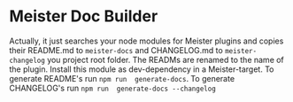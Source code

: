 # Meister Doc Builder #

Actually, it just searches your node modules for Meister plugins and copies their README.md to `meister-docs` and CHANGELOG.md to `meister-changelog` you project root folder. The READMs are renamed to the name of the plugin.
Install this module as dev-dependency in a Meister-target. To generate README's run `npm run  generate-docs`. To generate CHANGELOG's run `npm run  generate-docs --changelog` 
